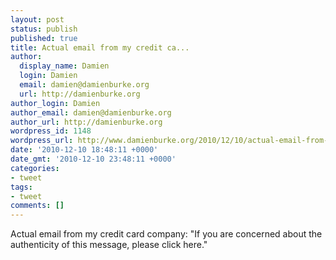 ```yaml
---
layout: post
status: publish
published: true
title: Actual email from my credit ca...
author:
  display_name: Damien
  login: Damien
  email: damien@damienburke.org
  url: http://damienburke.org
author_login: Damien
author_email: damien@damienburke.org
author_url: http://damienburke.org
wordpress_id: 1148
wordpress_url: http://www.damienburke.org/2010/12/10/actual-email-from-my-credit-ca/
date: '2010-12-10 18:48:11 +0000'
date_gmt: '2010-12-10 23:48:11 +0000'
categories:
- tweet
tags:
- tweet
comments: []
---
```

<p>Actual email from my credit card company: "If you are concerned about the authenticity of this message, please click here."</p>
